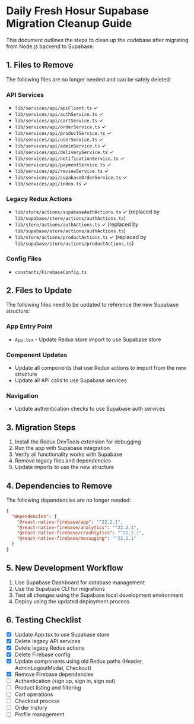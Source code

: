 # Daily Fresh Hosur Supabase Migration Cleanup Guide

This document outlines the steps to clean up the codebase after migrating from Node.js backend to Supabase.

## 1. Files to Remove

The following files are no longer needed and can be safely deleted:

### API Services
- `lib/services/api/apiClient.ts` ✓
- `lib/services/api/authService.ts` ✓
- `lib/services/api/cartService.ts` ✓
- `lib/services/api/orderService.ts` ✓
- `lib/services/api/productService.ts` ✓
- `lib/services/api/userService.ts` ✓
- `lib/services/api/adminService.ts` ✓
- `lib/services/api/deliveryService.ts` ✓
- `lib/services/api/notificationService.ts` ✓
- `lib/services/api/paymentService.ts` ✓
- `lib/services/api/reviewService.ts` ✓
- `lib/services/api/supabaseOrderService.ts` ✓
- `lib/services/api/index.ts` ✓

### Legacy Redux Actions
- `lib/store/actions/supabaseAuthActions.ts` ✓ (replaced by `lib/supabase/store/actions/authActions.ts`)
- `lib/store/actions/authActions.ts` ✓ (replaced by `lib/supabase/store/actions/authActions.ts`)
- `lib/store/actions/productActions.ts` ✓ (replaced by `lib/supabase/store/actions/productActions.ts`)

### Config Files
- `constants/FirebaseConfig.ts`

## 2. Files to Update

The following files need to be updated to reference the new Supabase structure:

### App Entry Point
- `App.tsx` - Update Redux store import to use Supabase store

### Component Updates
- Update all components that use Redux actions to import from the new structure
- Update all API calls to use Supabase services

### Navigation
- Update authentication checks to use Supabase auth services

## 3. Migration Steps

1. Install the Redux DevTools extension for debugging
2. Run the app with Supabase integration
3. Verify all functionality works with Supabase
4. Remove legacy files and dependencies
5. Update imports to use the new structure

## 4. Dependencies to Remove

The following dependencies are no longer needed:

```json
{
  "dependencies": {
    "@react-native-firebase/app": "^22.2.1",
    "@react-native-firebase/analytics": "^22.2.1",
    "@react-native-firebase/crashlytics": "^22.2.1",
    "@react-native-firebase/messaging": "^22.2.1"
  }
}
```

## 5. New Development Workflow

1. Use Supabase Dashboard for database management
2. Use the Supabase CLI for migrations
3. Test all changes using the Supabase local development environment
4. Deploy using the updated deployment process

## 6. Testing Checklist

- [x] Update App.tsx to use Supabase store
- [x] Delete legacy API services
- [x] Delete legacy Redux actions
- [x] Delete Firebase config
- [x] Update components using old Redux paths (Header, AdminLogoutModal, Checkout)
- [x] Remove Firebase dependencies
- [ ] Authentication (sign up, sign in, sign out)
- [ ] Product listing and filtering
- [ ] Cart operations
- [ ] Checkout process
- [ ] Order history
- [ ] Profile management